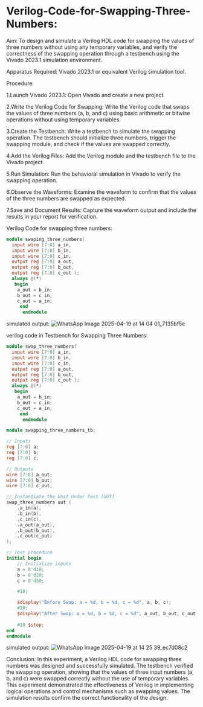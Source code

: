 # Verilog-Code-for-Swapping-Three-Numbers:
Aim:
  To design and simulate a Verilog HDL code for swapping the values of three numbers without using any temporary variables, and verify the correctness of the swapping operation through a testbench using the Vivado 2023.1 simulation environment.

Apparatus Required:
  Vivado 2023.1 or equivalent Verilog simulation tool.

Procedure:

1.Launch Vivado 2023.1:
      Open Vivado and create a new project.
      
2.Write the Verilog Code for Swapping:
    Write the Verilog code that swaps the values of three numbers (a, b, and c) using basic arithmetic or bitwise operations without using temporary variables.
    
3.Create the Testbench:
    Write a testbench to simulate the swapping operation. The testbench should initialize three numbers, trigger the swapping module, and check if the values are swapped correctly.
    
4.Add the Verilog Files:
    Add the Verilog module and the testbench file to the Vivado project.

5.Run Simulation:
    Run the behavioral simulation in Vivado to verify the swapping operation.

6.Observe the Waveforms:
    Examine the waveform to confirm that the values of the three numbers are swapped as expected.

7.Save and Document Results:
    Capture the waveform output and include the results in your report for verification.

Verilog Code for swapping three numbers:
```verilog
module swaping_three_numbers(
  input wire [7:0] a_in,
  input wire [7:0] b_in, 
  input wire [7:0] c_in, 
  output reg [7:0] a_out, 
  output reg [7:0] b_out, 
  output reg [7:0] c_out ); 
  always @(*)
   begin
    a_out = b_in; 
    b_out = c_in; 
    c_out = a_in; 
     end
      endmodule
```
simulated output:
    ![WhatsApp Image 2025-04-19 at 14 04 01_7135bf5e](https://github.com/user-attachments/assets/a1b03357-9744-4593-b4bd-dc82652a2d5a)

verilog code in Testbench for Swapping Three Numbers:
```verilog
module swap_three_numbers(
  input wire [7:0] a_in,
  input wire [7:0] b_in, 
  input wire [7:0] c_in, 
  output reg [7:0] a_out, 
  output reg [7:0] b_out, 
  output reg [7:0] c_out ); 
  always @(*)
   begin
    a_out = b_in; 
    b_out = c_in; 
    c_out = a_in; 
     end
      endmodule

module swapping_three_numbers_tb;

// Inputs
reg [7:0] a;
reg [7:0] b;
reg [7:0] c;

// Outputs
wire [7:0] a_out;
wire [7:0] b_out;
wire [7:0] c_out;

// Instantiate the Unit Under Test (UUT)
swap_three_numbers uut (
    .a_in(a),
    .b_in(b),
    .c_in(c),
    .a_out(a_out),
    .b_out(b_out),
    .c_out(c_out)
);

// Test procedure
initial begin
    // Initialize inputs
    a = 8'd10; 
    b = 8'd20; 
    c = 8'd30; 

    #10;

    $display("Before Swap: a = %d, b = %d, c = %d", a, b, c);
    #10;
    $display("After Swap: a = %d, b = %d, c = %d", a_out, b_out, c_out);
    
    #10 $stop;
end
endmodule
```
simulated output:
    ![WhatsApp Image 2025-04-19 at 14 25 39_ec7d08c2](https://github.com/user-attachments/assets/df41f207-20d5-4539-aac4-88b817a0ff1d)

Conclusion:
     In this experiment, a Verilog HDL code for swapping three numbers was designed and successfully simulated. The testbench verified the swapping operation, showing that the values of three input numbers (a, b, and c) were swapped correctly without the use of temporary variables. This experiment demonstrated the effectiveness of Verilog in implementing logical operations and control mechanisms such as swapping values. The simulation results confirm the correct functionality of the design.
